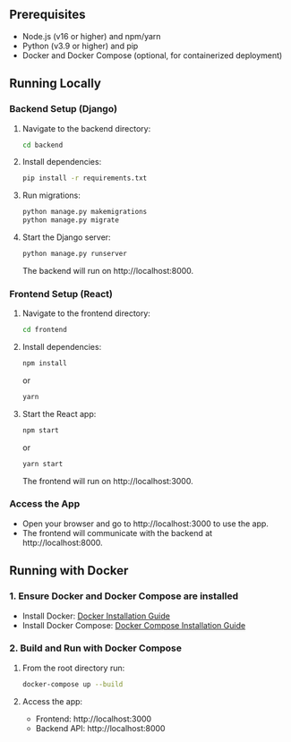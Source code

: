 
## Prerequisites

- Node.js (v16 or higher) and npm/yarn
- Python (v3.9 or higher) and pip
- Docker and Docker Compose (optional, for containerized deployment)

## Running Locally

### Backend Setup (Django)

1. Navigate to the backend directory:
   ```bash
   cd backend
   ```

2. Install dependencies:
   ```bash
   pip install -r requirements.txt
   ```

4. Run migrations:
   ```bash
   python manage.py makemigrations
   python manage.py migrate
   ```

5. Start the Django server:
   ```bash
   python manage.py runserver
   ```
   The backend will run on http://localhost:8000.

### Frontend Setup (React)

1. Navigate to the frontend directory:
   ```bash
   cd frontend
   ```

2. Install dependencies:
   ```bash
   npm install
   ```
   or
    ```bash
   yarn
   ```

3. Start the React app:
   ```bash
   npm start
   ```
      or
    ```bash
   yarn start
   ```
   The frontend will run on http://localhost:3000.

### Access the App

- Open your browser and go to http://localhost:3000 to use the app.
- The frontend will communicate with the backend at http://localhost:8000.

## Running with Docker

### 1. Ensure Docker and Docker Compose are installed

- Install Docker: [Docker Installation Guide](https://docs.docker.com/get-docker/)
- Install Docker Compose: [Docker Compose Installation Guide](https://docs.docker.com/compose/install/)

### 2. Build and Run with Docker Compose

1. From the root directory run:
   ```bash
   docker-compose up --build
   ```

2. Access the app:
   - Frontend: http://localhost:3000
   - Backend API: http://localhost:8000

